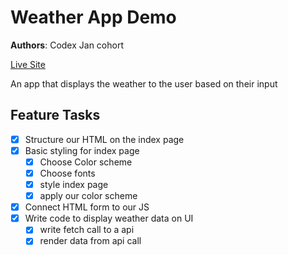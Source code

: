 # Weather App Demo

**Authors**: Codex Jan cohort

[Live Site](https://thomas-basham.github.io/weather-app-demo)

An app that displays the weather to the user based on their input

## Feature Tasks

- [x] Structure our HTML on the index page
- [x] Basic styling for index page
  - [x] Choose Color scheme
  - [x] Choose fonts
  - [x] style index page
  - [x] apply our color scheme
- [x] Connect HTML form to our JS
- [x] Write code to display weather data on UI
  - [x] write fetch call to a api
  - [x] render data from api call
